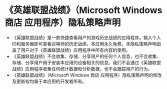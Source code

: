 《英雄联盟战绩》（Microsoft Windows 商店 应用程序）隐私策略声明
=============
* 《英雄联盟战绩》是一款快捷查看用户的游戏历史战绩的应用程序。输入个人ID和服务器即可查看召唤师的历史战绩，本应用永久免费。本隐私策略声明函盖了用户对于《英雄联盟战绩》应用程序中所有内容的使用。
* 《英雄联盟战绩》不会收集、存储、分享用户的任何个人信息，也不会收集、存储、分享用户用于安装本应用的设备相关的信息。我们不会通过《英雄联盟战绩》应用程序收集任何统计数据和分析数据，也不会跟踪用户的行为。
* 《英雄联盟战绩》（Microsoft Windows 商店 应用程序）隐私策略声明的修改及更新权均属于本应用的开发者所有。
